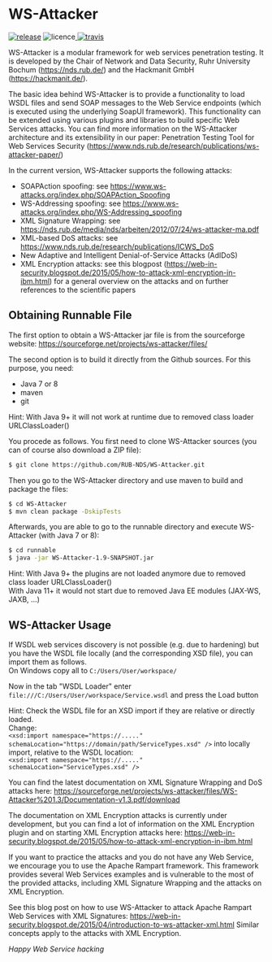 # WS-Attacker
[![release](https://img.shields.io/badge/Release-v1.8-blue.svg)](https://github.com/RUB-NDS/WS-Attacker/releases)
![licence](https://img.shields.io/badge/License-GPLv2-brightgreen.svg)[
![travis](https://travis-ci.org/RUB-NDS/WS-Attacker.svg?branch=master)](https://travis-ci.org/RUB-NDS/WS-Attacker)

WS-Attacker is a modular framework for web services penetration testing. It is developed by the Chair of Network and Data Security, Ruhr University Bochum (https://nds.rub.de/) and the Hackmanit GmbH (https://hackmanit.de/).

The basic idea behind WS-Attacker is to provide a functionality to load WSDL files and send SOAP messages to the Web Service endpoints (which is executed using the underlying SoapUI framework). This functionality can be extended using various plugins and libraries to build specific Web Services attacks. You can find more information on the WS-Attacker architecture and its extensibility in our paper: Penetration Testing Tool for Web Services Security (https://www.nds.rub.de/research/publications/ws-attacker-paper/)

In the current version, WS-Attacker supports the following attacks:
- SOAPAction spoofing: see https://www.ws-attacks.org/index.php/SOAPAction_Spoofing
- WS-Addressing spoofing: see https://www.ws-attacks.org/index.php/WS-Addressing_spoofing
- XML Signature Wrapping: see https://nds.rub.de/media/nds/arbeiten/2012/07/24/ws-attacker-ma.pdf
- XML-based DoS attacks: see https://www.nds.rub.de/research/publications/ICWS_DoS
- New Adaptive and Intelligent Denial-of-Service Attacks (AdIDoS)
- XML Encryption attacks: see this blogpost (https://web-in-security.blogspot.de/2015/05/how-to-attack-xml-encryption-in-ibm.html) for a general overview on the attacks and on further references to the scientific papers

## Obtaining Runnable File
The first option to obtain a WS-Attacker jar file is from the sourceforge website: https://sourceforge.net/projects/ws-attacker/files/

The second option is to build it directly from the Github sources. For this purpose, you need:
- Java 7 or 8
- maven
- git

Hint: With Java 9+ it will not work at runtime due to removed class loader URLClassLoader()

You procede as follows. You first need to clone WS-Attacker sources (you can of course also download a ZIP file):

```bash
$ git clone https://github.com/RUB-NDS/WS-Attacker.git 
```

Then you go to the WS-Attacker directory and use maven to build and package the files:

```bash
$ cd WS-Attacker
$ mvn clean package -DskipTests
```

Afterwards, you are able to go to the runnable directory and execute WS-Attacker (with Java 7 or 8):

```bash
$ cd runnable
$ java -jar WS-Attacker-1.9-SNAPSHOT.jar
```

Hint: With Java 9+ the plugins are not loaded anymore due to removed class loader URLClassLoader()<br>
With Java 11+ it would not start due to removed Java EE modules (JAX-WS, JAXB, ...)

## WS-Attacker Usage

If WSDL web services discovery is not possible (e.g. due to hardening) but you have the WSDL file locally (and the corresponding XSD file), you can import them as follows.<br>
On Windows copy all to `C:/Users/User/workspace/`

Now in the tab "WSDL Loader" enter `file:///C:/Users/User/workspace/Service.wsdl` and press the Load button

Hint: Check the WSDL file for an XSD import if they are relative or directly loaded.<br>
Change:<br>
`<xsd:import namespace="https://....." schemaLocation="https://domain/path/ServiceTypes.xsd" />`
into locally import, relative to the WSDL location:<br>
`<xsd:import namespace="https://....." schemaLocation="ServiceTypes.xsd" />`

You can find the latest documentation on XML Signature Wrapping and DoS attacks here:
https://sourceforge.net/projects/ws-attacker/files/WS-Attacker%201.3/Documentation-v1.3.pdf/download

The documentation on XML Encryption attacks is currently under development, but you can find a lot of information on the XML Encryption plugin and on starting XML Encryption attacks here:
https://web-in-security.blogspot.de/2015/05/how-to-attack-xml-encryption-in-ibm.html

If you want to practice the attacks and you do not have any Web Service, we encourage you to use the Apache Rampart framework. This framework provides several Web Services examples and is vulnerable to the most of the provided attacks, including XML Signature Wrapping and the attacks on XML Encryption. 

See this blog post on how to use WS-Attacker to attack Apache Rampart Web Services with XML Signatures: https://web-in-security.blogspot.de/2015/04/introduction-to-ws-attacker-xml.html 
Similar concepts apply to the attacks with XML Encryption.

*Happy Web Service hacking*
